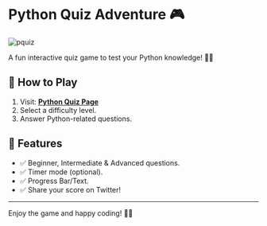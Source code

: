 # Python Quiz Adventure 🎮

![pquiz](https://github.com/user-attachments/assets/949d5cd2-e4a3-49bb-8e90-32b6f6901b0f)




A fun interactive quiz game to test your Python knowledge! 🐍✨

## 🚀 How to Play
1. Visit: **[Python Quiz Page](https://practquiz.vercel.app)**
2. Select a difficulty level.
3. Answer Python-related questions.

## 📌 Features
- ✅ Beginner, Intermediate & Advanced questions.
- ✅ Timer mode (optional).
- ✅ Progress Bar/Text.
- ✅ Share your score on Twitter!

---
Enjoy the game and happy coding! 🚀🐍
